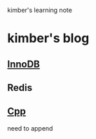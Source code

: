 kimber's learning note
# kimber's blog

## [InnoDB](./mysql-innodb/index.html)

## Redis

## [Cpp](./cpp/index.html)

need to append

